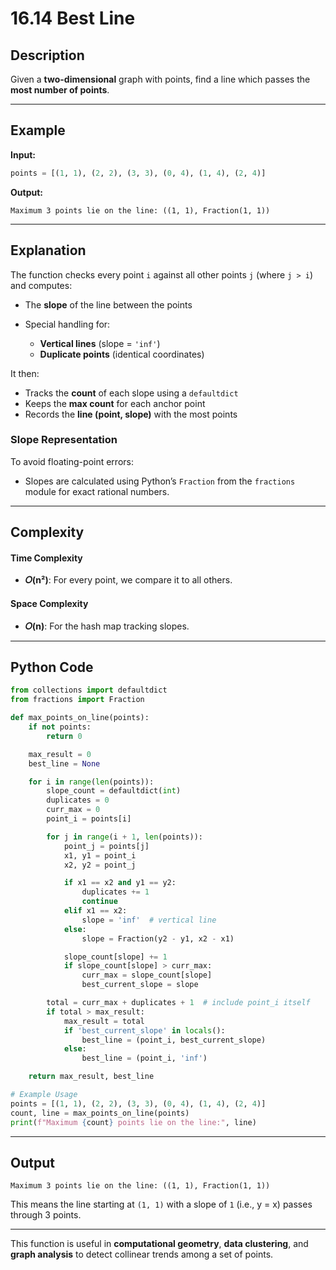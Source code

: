 # 16.14 Best Line

## Description

Given a **two-dimensional** graph with points, find a line which passes the **most number of points**.

---

## Example

**Input:**

```python
points = [(1, 1), (2, 2), (3, 3), (0, 4), (1, 4), (2, 4)]
```

**Output:**

```
Maximum 3 points lie on the line: ((1, 1), Fraction(1, 1))
```

---

## Explanation

The function checks every point `i` against all other points `j` (where `j > i`) and computes:

* The **slope** of the line between the points
* Special handling for:

  * **Vertical lines** (slope = `'inf'`)
  * **Duplicate points** (identical coordinates)

It then:

* Tracks the **count** of each slope using a `defaultdict`
* Keeps the **max count** for each anchor point
* Records the **line (point, slope)** with the most points

### Slope Representation

To avoid floating-point errors:

* Slopes are calculated using Python’s `Fraction` from the `fractions` module for exact rational numbers.

---

## Complexity

#### Time Complexity

* **𝑂(n²)**: For every point, we compare it to all others.

#### Space Complexity

* **𝑂(n)**: For the hash map tracking slopes.

---

## Python Code

```python
from collections import defaultdict
from fractions import Fraction

def max_points_on_line(points):
    if not points:
        return 0

    max_result = 0
    best_line = None

    for i in range(len(points)):
        slope_count = defaultdict(int)
        duplicates = 0
        curr_max = 0
        point_i = points[i]

        for j in range(i + 1, len(points)):
            point_j = points[j]
            x1, y1 = point_i
            x2, y2 = point_j

            if x1 == x2 and y1 == y2:
                duplicates += 1
                continue
            elif x1 == x2:
                slope = 'inf'  # vertical line
            else:
                slope = Fraction(y2 - y1, x2 - x1)

            slope_count[slope] += 1
            if slope_count[slope] > curr_max:
                curr_max = slope_count[slope]
                best_current_slope = slope

        total = curr_max + duplicates + 1  # include point_i itself
        if total > max_result:
            max_result = total
            if 'best_current_slope' in locals():
                best_line = (point_i, best_current_slope)
            else:
                best_line = (point_i, 'inf')

    return max_result, best_line

# Example Usage
points = [(1, 1), (2, 2), (3, 3), (0, 4), (1, 4), (2, 4)]
count, line = max_points_on_line(points)
print(f"Maximum {count} points lie on the line:", line)
```

---

## Output

```
Maximum 3 points lie on the line: ((1, 1), Fraction(1, 1))
```

This means the line starting at `(1, 1)` with a slope of `1` (i.e., y = x) passes through 3 points.

---

This function is useful in **computational geometry**, **data clustering**, and **graph analysis** to detect collinear trends among a set of points.

